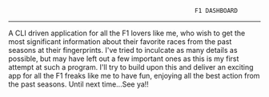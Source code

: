                                                         F1 DASHBOARD
-----------------------------------------------------------------------------------------------------------------------------------------------------------

A CLI driven application for all the F1 lovers like me, who wish to get the most significant information about their favorite races from the past seasons
at their fingerprints. I've tried to inculcate as many details as possible, but may have left out a few important ones as this is my first attempt at such
a program. I'll try to build upon this and deliver an exciting app for all the F1 freaks like me to have fun, enjoying all the best action from the past 
seasons. Until next time...See ya!!
